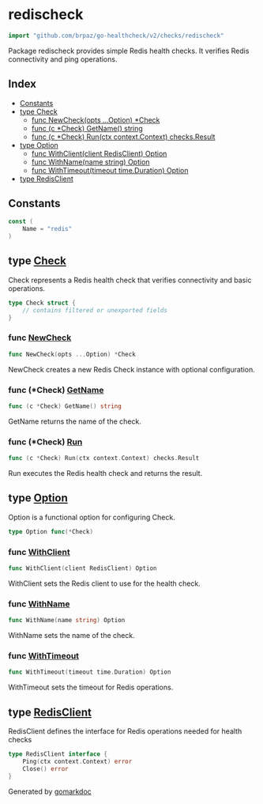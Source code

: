 <!-- Code generated by gomarkdoc. DO NOT EDIT -->

# redischeck

```go
import "github.com/brpaz/go-healthcheck/v2/checks/redischeck"
```

Package redischeck provides simple Redis health checks. It verifies Redis connectivity and ping operations.

## Index

- [Constants](<#constants>)
- [type Check](<#Check>)
  - [func NewCheck\(opts ...Option\) \*Check](<#NewCheck>)
  - [func \(c \*Check\) GetName\(\) string](<#Check.GetName>)
  - [func \(c \*Check\) Run\(ctx context.Context\) checks.Result](<#Check.Run>)
- [type Option](<#Option>)
  - [func WithClient\(client RedisClient\) Option](<#WithClient>)
  - [func WithName\(name string\) Option](<#WithName>)
  - [func WithTimeout\(timeout time.Duration\) Option](<#WithTimeout>)
- [type RedisClient](<#RedisClient>)


## Constants

<a name="Name"></a>

```go
const (
    Name = "redis"
)
```

<a name="Check"></a>
## type [Check](<https://github.com/brpaz/go-healthcheck/blob/master/checks/redischeck/check.go#L24-L28>)

Check represents a Redis health check that verifies connectivity and basic operations.

```go
type Check struct {
    // contains filtered or unexported fields
}
```

<a name="NewCheck"></a>
### func [NewCheck](<https://github.com/brpaz/go-healthcheck/blob/master/checks/redischeck/check.go#L55>)

```go
func NewCheck(opts ...Option) *Check
```

NewCheck creates a new Redis Check instance with optional configuration.

<a name="Check.GetName"></a>
### func \(\*Check\) [GetName](<https://github.com/brpaz/go-healthcheck/blob/master/checks/redischeck/check.go#L70>)

```go
func (c *Check) GetName() string
```

GetName returns the name of the check.

<a name="Check.Run"></a>
### func \(\*Check\) [Run](<https://github.com/brpaz/go-healthcheck/blob/master/checks/redischeck/check.go#L75>)

```go
func (c *Check) Run(ctx context.Context) checks.Result
```

Run executes the Redis health check and returns the result.

<a name="Option"></a>
## type [Option](<https://github.com/brpaz/go-healthcheck/blob/master/checks/redischeck/check.go#L31>)

Option is a functional option for configuring Check.

```go
type Option func(*Check)
```

<a name="WithClient"></a>
### func [WithClient](<https://github.com/brpaz/go-healthcheck/blob/master/checks/redischeck/check.go#L41>)

```go
func WithClient(client RedisClient) Option
```

WithClient sets the Redis client to use for the health check.

<a name="WithName"></a>
### func [WithName](<https://github.com/brpaz/go-healthcheck/blob/master/checks/redischeck/check.go#L34>)

```go
func WithName(name string) Option
```

WithName sets the name of the check.

<a name="WithTimeout"></a>
### func [WithTimeout](<https://github.com/brpaz/go-healthcheck/blob/master/checks/redischeck/check.go#L48>)

```go
func WithTimeout(timeout time.Duration) Option
```

WithTimeout sets the timeout for Redis operations.

<a name="RedisClient"></a>
## type [RedisClient](<https://github.com/brpaz/go-healthcheck/blob/master/checks/redischeck/check.go#L18-L21>)

RedisClient defines the interface for Redis operations needed for health checks

```go
type RedisClient interface {
    Ping(ctx context.Context) error
    Close() error
}
```

Generated by [gomarkdoc](<https://github.com/princjef/gomarkdoc>)
